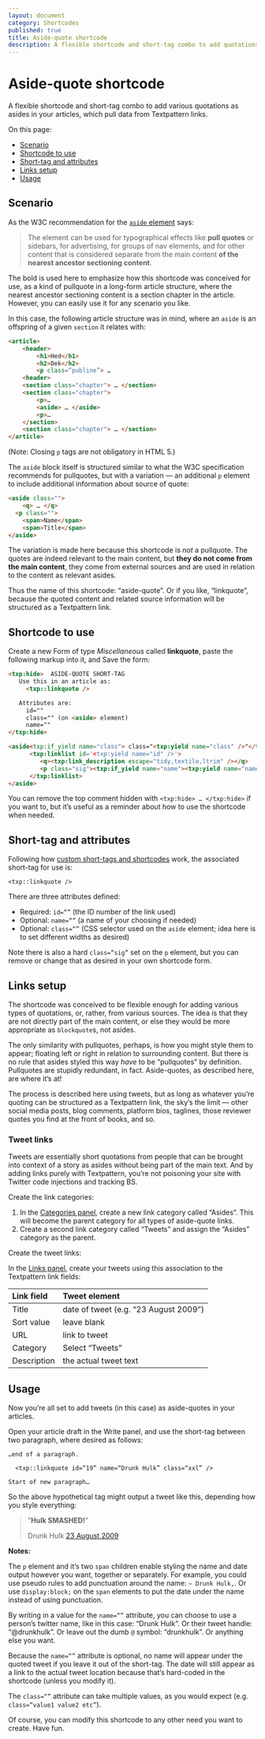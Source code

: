 ```yaml
---
layout: document
category: Shortcodes
published: true
title: Aside-quote shortcode
description: A flexible shortcode and short-tag combo to add quotations as asides in your articles, which pull data from Textpattern links.
---
```


# Aside-quote shortcode

A flexible shortcode and short-tag combo to add various quotations as asides in your articles, which pull data from Textpattern links.

On this page:

* [Scenario](#scenario)
* [Shortcode to use](#shortcode-to-use)
* [Short-tag and attributes](#short-tag-and-attributes)
* [Links setup](#links-setup)
* [Usage](#usage)

## Scenario

As the W3C recommendation for the [`aside` element](https://www.w3.org/TR/html52/sections.html#the-aside-element) says:

> The element can be used for typographical effects like **pull quotes** or sidebars, for advertising, for groups of nav elements, and for other content that is considered separate from the main content **of the nearest ancestor sectioning content**.

The bold is used here to emphasize how this shortcode was conceived for use, as a kind of pullquote in a long-form article structure, where the nearest ancestor sectioning content is a section chapter in the article. However, you can easily use it for any scenario you like.

In this case, the following article structure was in mind, where an `aside` is an offspring of a given `section` it relates with:

```html
<article>
	<header>
		<h1>Hed</h1>
		<h2>Dek</h2>
		<p class=“publine”> … 
	<header>
	<section class="chapter"> … </section>
	<section class="chapter">
		<p>…
		<aside> … </aside>
		<p>…
	</section>
	<section class="chapter"> … </section>
</article>
```

(Note: Closing `p` tags are not obligatory in HTML 5.)

The `aside` block itself is structured similar to what the W3C specification recommends for pullquotes, but with a variation — an additional `p` element to include additional information about source of quote:

```html
<aside class="">
	<q> … </q> 
  <p class="">
    <span>Name</span>
    <span>Title</span>
</aside>
```

The variation is made here because this shortcode is _not_ a pullquote. The quotes are indeed relevant to the main content, but **they do not come from the main content**, they come from external sources and are used in relation to the content as relevant asides. 

Thus the name of this shortcode: “aside-quote”. Or if you like, “linkquote”, because the quoted content and related source information will be structured as a Textpattern link.

## Shortcode to use

Create a new Form of type _Miscellaneous_ called **linkquote**, paste the following markup into it, and Save the form:

```html
<txp:hide>  ASIDE-QUOTE SHORT-TAG
   Use this in an article as:
     <txp::linkquote />

   Attributes are:
     id=""
     class="" (on <aside> element)
     name=""
</txp:hide>

<aside<txp:if_yield name="class"> class="<txp:yield name="class" />"</txp:if_yield>>
      <txp:linklist id='<txp:yield name="id" />'>
         <q><txp:link_description escape="tidy,textile,ltrim" /></q> 
         <p class="sig"><txp:if_yield name="name"><txp:yield name="name" /><txp:else /></txp:if_yield><span class="sourcelink"><a href="<txp:link_url />"><txp:link /></a></span></p>
      </txp:linklist>
</aside>
```

You can remove the top comment hidden with `<txp:hide> … </txp:hide>` if you want to, but it’s useful as a reminder about how to use the shortcode when needed.

## Short-tag and attributes

Following how [custom short-tags and shortcodes]() work, the associated short-tag for use is:

```
<txp::linkquote />
```

There are three attributes defined:

* Required: `id=“”` (the ID number of the link used)
* Optional: `name=“”` (a name of your choosing if needed)
* Optional: `class=“”` (CSS selector used on the `aside` element; idea here is to set different widths as desired)

Note there is also a hard `class=“sig”` set on the `p` element, but you can remove or change that as desired in your own shortcode form.

## Links setup

The shortcode was conceived to be flexible enough for adding various types of quotations, or, rather, from various sources. The idea is that they are not directly part of the main content, or else they would be more appropriate as `blockquote`s, not asides.

The only similarity with pullquotes, perhaps, is how you might style them to appear; floating left or right in relation to surrounding content. But there is no rule that asides styled this way _have_ to be “pullquotes” by definition. Pullquotes are stupidly redundant, in fact. Aside-quotes, as described here, are where it’s at!

The process is described here using tweets, but as long as whatever you’re quoting can be structured as a Textpattern link, the sky’s the limit — other social media posts, blog comments, platform bios, taglines, those reviewer quotes you find at the front of books, and so. 

### Tweet links

Tweets are essentially short quotations from people that can be brought into context of a story as asides without being part of the main text. And by adding links purely with Textpattern, you’re not poisoning your site with Twitter code injections and tracking BS.

Create the link categories:

1. In the [Categories panel](https://docs.textpattern.io/administration/categories-panel), create a new link category called “Asides”. This will become the parent category for all types of aside-quote links.
2. Create a second link category called “Tweets” and assign the “Asides” category as the parent.

Create the tweet links:

In the [Links panel](https://docs.textpattern.io/administration/links-panel), create your tweets using this association to the Textpattern link fields:

| Link field | Tweet element |
|:--|:--|
| Title | date of tweet (e.g. “23 August 2009”) |
| Sort value | leave blank |
| URL | link to tweet |
| Category | Select “Tweets” |
| Description | the actual tweet text |

## Usage

Now you’re all set to add tweets (in this case) as aside-quotes in your articles.

Open your article draft in the Write panel, and use the short-tag between two paragraph, where desired as follows:

```
…end of a paragraph.

  <txp::linkquote id=“19” name=“Drunk Hulk” class=“xxl” />
  
Start of new paragraph…
``` 

So the above hypothetical tag might output a tweet like this, depending how you style everything:

>”**Hulk SMASHED!**”
>
>Drunk Hulk [23 August 2009](#)

**Notes:**

The `p` element and it’s two `span` children enable styling the name and date output however you want, together or separately. For example, you could use pseudo rules to add punctuation around the name: `– Drunk Hulk,`. Or use `display:block;` on the `span` elements to put the date under the name instead of using punctuation.

By writing in a value for the `name=“”` attribute, you can choose to use a person’s twitter name, like in this case: “Drunk Hulk”. Or their tweet handle: “@drunkhulk”. Or leave out the dumb `@` symbol: “drunkhulk”. Or anything else you want. 

Because the `name=“”` attribute is optional, no name will appear under the quoted tweet if you leave it out of the short-tag. The date will still appear as a link to the actual tweet location because that’s hard-coded in the shortcode (unless you modify it).

The `class=“”` attribute can take multiple values, as you would expect (e.g. `class=“value1 value2 etc”`).

Of course, you can modify this shortcode to any other need you want to create. Have fun.
